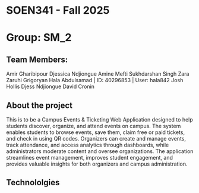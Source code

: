 # SOEN341 - Fall 2025
# Group: SM_2
## Team Members:
Amir Gharibipour
Djessica Ndjiongue
Amine Mefti
Sukhdarshan Singh
Zara Zaruhi Grigoryan
Hala Abdulsamad | ID: 40296853 | User: hala842
Josh Hollis
Djess Ndjiongue
David Cronin

## About the project
This is to be a Campus Events & Ticketing Web Application designed to help students discover, organize, and attend events on campus. The system enables students to browse events, save them, claim free or paid tickets, and check in using QR codes. Organizers can create and manage events, track attendance, and access analytics through dashboards, while administrators moderate content and oversee organizations. The application streamlines event management, improves student engagement, and provides valuable insights for both organizers and campus administration.


## Technololgies

